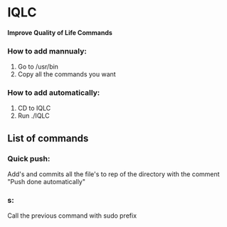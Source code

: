 # IQLC
#### Improve Quality of Life Commands

### How to add mannualy:
1. Go to /usr/bin
2. Copy all the commands you want

### How to add automatically:
1. CD to IQLC
2. Run ./IQLC

## List of commands

### Quick push:
Add's and commits all the file's to rep of the directory with the comment "Push done automatically"

### s:
Call the previous command with sudo prefix
